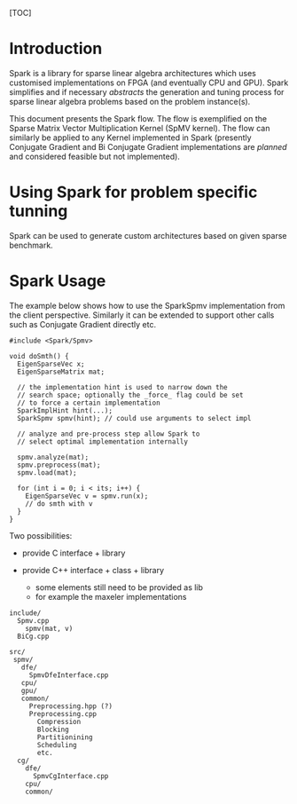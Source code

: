[TOC]

# Introduction

Spark is a library for sparse linear algebra architectures which uses
customised implementations on FPGA (and eventually CPU and GPU).  Spark
simplifies and if necessary _abstracts_ the generation and tuning process for
sparse linear algebra problems based on the problem instance(s).

This document presents the Spark flow. The flow is exemplified on the Sparse
Matrix Vector Multiplication Kernel (SpMV kernel). The flow can similarly be
applied to any Kernel implemented in Spark (presently Conjugate Gradient and Bi
Conjugate Gradient implementations are _planned_ and considered feasible but
not implemented).

# Using Spark for problem specific tunning

Spark can be used to generate custom architectures based on given sparse
benchmark.


# Spark Usage

The example below shows how to use the SparkSpmv implementation from the client
perspective. Similarly it can be extended to support other calls such as
Conjugate Gradient directly etc.

    #include <Spark/Spmv>

    void doSmth() {
      EigenSparseVec x;
      EigenSparseMatrix mat;

      // the implementation hint is used to narrow down the
      // search space; optionally the _force_ flag could be set
      // to force a certain implementation
      SparkImplHint hint(...);
      SparkSpmv spmv(hint); // could use arguments to select impl

      // analyze and pre-process step allow Spark to
      // select optimal implementation internally

      spmv.analyze(mat);
      spmv.preprocess(mat);
      spmv.load(mat);

      for (int i = 0; i < its; i++) {
        EigenSparseVec v = spmv.run(x);
        // do smth with v
      }
    }

Two possibilities:

- provide C interface + library

- provide C++ interface + class + library
  - some elements still need to be provided as lib
  - for example the maxeler implementations


```
include/
  Spmv.cpp
    spmv(mat, v)
  BiCg.cpp

src/
 spmv/
   dfe/
     SpmvDfeInterface.cpp
   cpu/
   gpu/
   common/
     Preprocessing.hpp (?)
     Preprocessing.cpp
       Compression
       Blocking
       Partitionining
       Scheduling
       etc.
  cg/
    dfe/
      SpmvCgInterface.cpp
    cpu/
    common/
```
